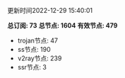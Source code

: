 更新时间2022-12-29 15:40:01

**总订阅: 73**
**总节点: 1604**
**有效节点: 479**
- trojan节点: 47
- ss节点: 190
- v2ray节点: 239
- ssr节点: 3
